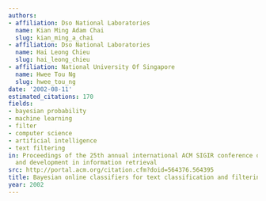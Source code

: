 ```yaml
---
authors:
- affiliation: Dso National Laboratories
  name: Kian Ming Adam Chai
  slug: kian_ming_a_chai
- affiliation: Dso National Laboratories
  name: Hai Leong Chieu
  slug: hai_leong_chieu
- affiliation: National University Of Singapore
  name: Hwee Tou Ng
  slug: hwee_tou_ng
date: '2002-08-11'
estimated_citations: 170
fields:
- bayesian probability
- machine learning
- filter
- computer science
- artificial intelligence
- text filtering
in: Proceedings of the 25th annual international ACM SIGIR conference on Research
  and development in information retrieval
src: http://portal.acm.org/citation.cfm?doid=564376.564395
title: Bayesian online classifiers for text classification and filtering
year: 2002
---
```

